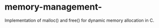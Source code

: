 # memory-management-


  Implementation of malloc() and free() for dynamic memory allocation in C. 
